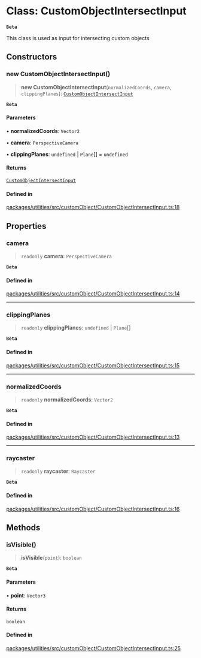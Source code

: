 # Class: CustomObjectIntersectInput

**`Beta`**

This class is used as input for intersecting custom objects

## Constructors

### new CustomObjectIntersectInput()

> **new CustomObjectIntersectInput**(`normalizedCoords`, `camera`, `clippingPlanes`): [`CustomObjectIntersectInput`](CustomObjectIntersectInput.md)

**`Beta`**

#### Parameters

• **normalizedCoords**: `Vector2`

• **camera**: `PerspectiveCamera`

• **clippingPlanes**: `undefined` \| `Plane`[] = `undefined`

#### Returns

[`CustomObjectIntersectInput`](CustomObjectIntersectInput.md)

#### Defined in

[packages/utilities/src/customObject/CustomObjectIntersectInput.ts:18](https://github.com/cognitedata/reveal/blob/3aaed3491dba3f4ba9ecd87f495d35383cc73a1d/viewer/packages/utilities/src/customObject/CustomObjectIntersectInput.ts#L18)

## Properties

### camera

> `readonly` **camera**: `PerspectiveCamera`

**`Beta`**

#### Defined in

[packages/utilities/src/customObject/CustomObjectIntersectInput.ts:14](https://github.com/cognitedata/reveal/blob/3aaed3491dba3f4ba9ecd87f495d35383cc73a1d/viewer/packages/utilities/src/customObject/CustomObjectIntersectInput.ts#L14)

***

### clippingPlanes

> `readonly` **clippingPlanes**: `undefined` \| `Plane`[]

**`Beta`**

#### Defined in

[packages/utilities/src/customObject/CustomObjectIntersectInput.ts:15](https://github.com/cognitedata/reveal/blob/3aaed3491dba3f4ba9ecd87f495d35383cc73a1d/viewer/packages/utilities/src/customObject/CustomObjectIntersectInput.ts#L15)

***

### normalizedCoords

> `readonly` **normalizedCoords**: `Vector2`

**`Beta`**

#### Defined in

[packages/utilities/src/customObject/CustomObjectIntersectInput.ts:13](https://github.com/cognitedata/reveal/blob/3aaed3491dba3f4ba9ecd87f495d35383cc73a1d/viewer/packages/utilities/src/customObject/CustomObjectIntersectInput.ts#L13)

***

### raycaster

> `readonly` **raycaster**: `Raycaster`

**`Beta`**

#### Defined in

[packages/utilities/src/customObject/CustomObjectIntersectInput.ts:16](https://github.com/cognitedata/reveal/blob/3aaed3491dba3f4ba9ecd87f495d35383cc73a1d/viewer/packages/utilities/src/customObject/CustomObjectIntersectInput.ts#L16)

## Methods

### isVisible()

> **isVisible**(`point`): `boolean`

**`Beta`**

#### Parameters

• **point**: `Vector3`

#### Returns

`boolean`

#### Defined in

[packages/utilities/src/customObject/CustomObjectIntersectInput.ts:25](https://github.com/cognitedata/reveal/blob/3aaed3491dba3f4ba9ecd87f495d35383cc73a1d/viewer/packages/utilities/src/customObject/CustomObjectIntersectInput.ts#L25)
